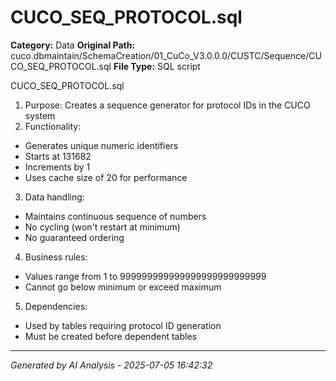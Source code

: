 # CUCO_SEQ_PROTOCOL.sql

**Category:** Data
**Original Path:** cuco.dbmaintain/SchemaCreation/01_CuCo_V3.0.0.0/CUSTC/Sequence/CUCO_SEQ_PROTOCOL.sql
**File Type:** SQL script

CUCO_SEQ_PROTOCOL.sql
1. Purpose: Creates a sequence generator for protocol IDs in the CUCO system
2. Functionality:
- Generates unique numeric identifiers
- Starts at 131682
- Increments by 1
- Uses cache size of 20 for performance
3. Data handling:
- Maintains continuous sequence of numbers
- No cycling (won't restart at minimum)
- No guaranteed ordering
4. Business rules:
- Values range from 1 to 999999999999999999999999999
- Cannot go below minimum or exceed maximum
5. Dependencies:
- Used by tables requiring protocol ID generation
- Must be created before dependent tables

---
*Generated by AI Analysis - 2025-07-05 16:42:32*
